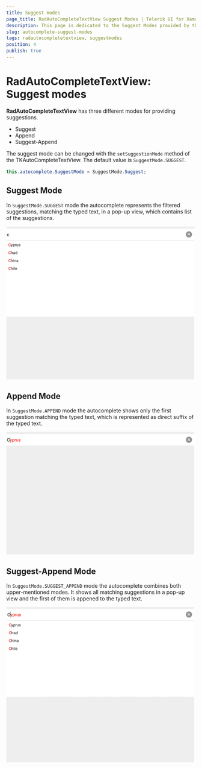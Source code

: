 ```yaml
---
title: Suggest modes
page_title: RadAutoCompleteTextView Suggest Modes | Telerik UI for Xamarin.Android Documentation
description: This page is dedicated to the Suggest Modes provided by the RadAutoCompleteTextView control.
slug: autocomplete-suggest-modes
tags: radautocompletetextview, suggestmodes
position: 4
publish: true
---
```


# RadAutoCompleteTextView: Suggest modes

**RadAutoCompleteTextView** has three different modes for providing suggestions. 

- Suggest
- Append
- Suggest-Append

The suggest mode can be changed with the `setSuggestionMode` method of the TKAutoCompleteTextView. The default value is `SuggestMode.SUGGEST`.


```C#
this.autocomplete.SuggestMode = SuggestMode.Suggest;
```

## Suggest Mode

In `SuggestMode.SUGGEST` mode the autocomplete represents the filtered suggestions, matching the typed text, in a pop-up view, which contains list of the suggestions.

![TelerikUI-AutoComplete-Suggest-Modes](images/autocomplete-suggest-mode.png "Suggest mode")

## Append Mode
In `SuggestMode.APPEND` mode the autocomplete shows only the first suggestion matching the typed text, which is represented as direct suffix of the typed text.

![TelerikUI-AutoComplete-Completion-Modes](images/autocomplete-append.png "Append mode")

## Suggest-Append Mode
In `SuggestMode.SUGGEST_APPEND` mode the autocomplete combines both upper-mentioned modes. It shows all matching suggestions in a pop-up view and the first of them is appened to the typed text.

![TelerikUI-AutoComplete-Completion-Modes](images/autocomplete-suggest-append.png "Suggest-Append mode")